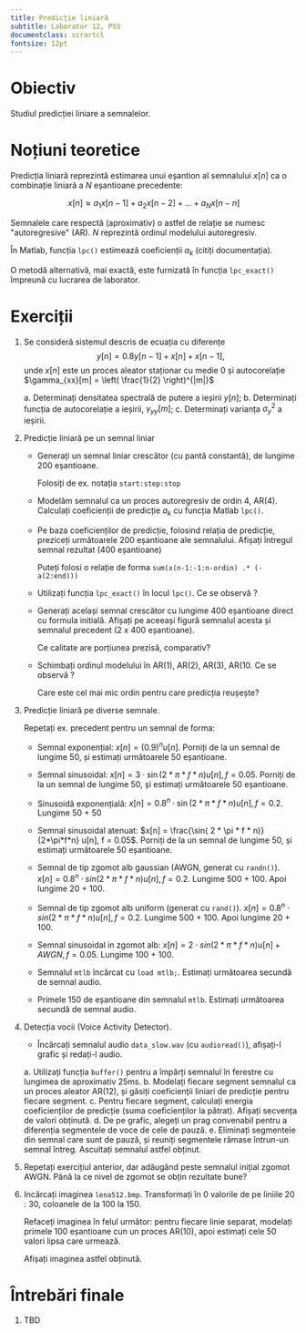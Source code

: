 ```yaml
---
title: Predicție liniară
subtitle: Laborator 12, PSS
documentclass: scrartcl
fontsize: 12pt
---
```


# Obiectiv

Studiul predicției liniare a semnalelor.

# Noțiuni teoretice

Predicția liniară reprezintă estimarea unui eșantion al semnalului $x[n]$
ca o combinație liniară a $N$ eșantioane precedente:

$$x[n] \approx a_1 x[n-1] + a_2 x[n-2] + ... + a_N x[n-n]$$

Semnalele care respectă (aproximativ) o astfel de relație se numesc "autoregresive" (AR).
$N$ reprezintă ordinul modelului autoregresiv.

În Matlab, funcția `lpc()` estimează coeficienții $a_k$ (citiți documentația).

O metodă alternativă, mai exactă, este furnizată în funcția `lpc_exact()` împreună
cu lucrarea de laborator.

# Exerciții

1. Se consideră sistemul descris de ecuația cu diferențe
	$$y[n] = 0.8 y[n-1] + x[n] + x[n-1],$$
	unde $x[n]$ este un proces aleator staționar cu medie $0$ și 
	autocorelație $\gamma_{xx}[m] = \left( \frac{1}{2} \right)^{|m|}$
	
	a. Determinați densitatea spectrală de putere a ieșirii $y[n]$;
	b. Determinați funcția de autocorelație a ieșirii, $\gamma_{yy}[m]$;
	c. Determinați varianța $\sigma_{y}^2$ a ieșirii.

2. Predicție liniară pe un semnal liniar
  
   - Generați un semnal liniar crescător (cu pantă constantă), de lungime 200 eșantioane. 
    
	 Folosiți de ex. notația `start:step:stop`
	
   - Modelăm semnalul ca un proces autoregresiv de ordin 4, AR(4).
    Calculați coeficienții de predicție $a_k$ cu funcția Matlab `lpc()`.
	
   - Pe baza coeficienților de predicție, folosind relația de predicție,
     preziceți următoarele 200 eșantioane ale semnalului.
	 Afișați întregul semnal rezultat (400 eșantioane)
     
     Puteți folosi o relație de forma `sum(x(n-1:-1:n-ordin) .* (-a(2:end)))`

   - Utilizați funcția `lpc_exact()` în locul `lpc()`. Ce se observă ?
   	
   - Generați același semnal crescător cu lungime 400 eșantioane direct cu formula initială.
     Afișați pe aceeași figură semnalul acesta și semnalul precedent (2 x 400 eșantioane).
	
	 Ce calitate are porțiunea prezisă, comparativ?
  
   - Schimbați ordinul modelului în AR(1), AR(2), AR(3), AR(10. Ce se observă ?
  
     Care este cel mai mic ordin pentru care predicția reușește?
	

1. Predicție liniară pe diverse semnale.

   Repetați ex. precedent pentru un semnal de forma:
     
   - Semnal exponențial: $x[n] = (0.9)^n u[n]$. Porniți de la un semnal de lungime 50, și estimați următoarele 50 eșantioane.
   
   - Semnal sinusoidal: $x[n] = 3 \cdot \sin( 2 * \pi * f * n) u[n], f = 0.05$. Porniți de la un semnal de lungime 50, și estimați următoarele 50 eșantioane.
   
   - Sinusoidă exponențială: $x[n] = 0.8^n \cdot \sin( 2 * \pi * f * n) u[n], f = 0.2$. Lungime 50 + 50

   - Semnal sinusoidal atenuat: $x[n] = \frac{\sin( 2 * \pi * f * n)}{2*\pi*f*n}  u[n], f = 0.05$. Porniți de la un semnal de lungime 50, și estimați următoarele 50 eșantioane.

   - Semnal de tip zgomot alb gaussian (AWGN, generat cu `randn()`). $x[n] = 0.8^n \cdot sin( 2 * \pi * f * n) u[n], f = 0.2$. Lungime 500 + 100. Apoi lungime 20 + 100. 
   
   - Semnal de tip zgomot alb uniform (generat cu `rand()`). $x[n] = 0.8^n \cdot sin( 2 * \pi * f * n) u[n], f = 0.2$. Lungime 500 + 100. Apoi lungime 20 + 100. 

   - Semnal sinusoidal in zgomot alb: $x[n] = 2 \cdot sin( 2 * \pi * f * n) u[n] + AWGN, f = 0.05$. Lungime 100 + 100.

   - Semnalul `mtlb` încărcat cu `load mtlb;`. Estimați următoarea secundă de semnal audio.   
   
   - Primele 150 de eșantioane din semnalul `mtlb`. Estimați următoarea secundă de semnal audio.   

4. Detecția vocii (Voice Activity Detector).

   - Încărcați semnalul audio `data_slow.wav` (cu `audioread()`), afișați-l grafic și redați-l
audio.

	a. Utilizați funcția `buffer()` pentru a împărți semnalul în ferestre 
	cu lungimea de aproximativ 25ms.
	b. Modelați fiecare segment semnalul ca un proces aleator AR(12), și găsiți
	coeficienții liniari de predicție pentru fiecare segment.
	c. Pentru fiecare segment, calculați energia coeficienților de predicție
       (suma coeficienților la pătrat). Afișați secvența de valori obținută.
	d. De pe grafic, alegeți un prag convenabil pentru a diferenția segmentele de voce de cele de pauză.
	e. Eliminați segmentele din semnal care sunt de pauză, și reuniți segmentele rămase întrun-un semnal întreg.
	   Ascultați semnalul astfel obținut.
	
5. Repetați exercițiul anterior, dar adăugând peste semnalul inițial zgomot AWGN. Până la ce nivel de zgomot
   se obțin rezultate bune?
  
6. Incărcați imaginea `lena512.bmp`. Transformați în 0 valorile de pe liniile 20 : 30, coloanele de la 100 la 150.

   Refaceți imaginea în felul următor: pentru fiecare linie separat, modelați primele 100 eșantioane cun un proces AR(10), 
   apoi estimați cele 50 valori lipsa care urmează. 
   
   Afișați imaginea astfel obținută.

# Întrebări finale

1. TBD
